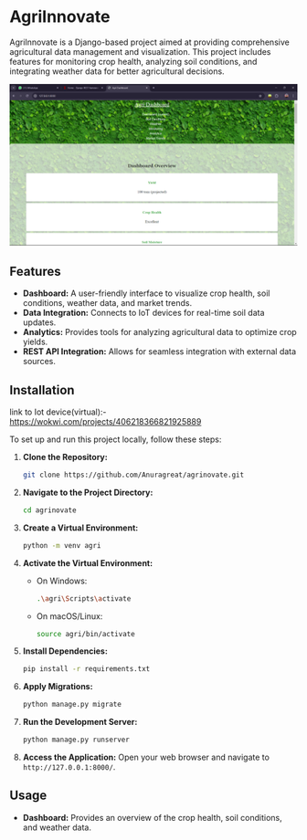 
# AgriInnovate

AgriInnovate is a Django-based project aimed at providing comprehensive agricultural data management and visualization. This project includes features for monitoring crop health, analyzing soil conditions, and integrating weather data for better agricultural decisions.

![Alt text](https://github.com/Anuragreat/AgriInnovate/blob/master/Screenshot%20(214).png)



## Features

- **Dashboard:** A user-friendly interface to visualize crop health, soil conditions, weather data, and market trends.
- **Data Integration:** Connects to IoT devices for real-time soil data updates.
- **Analytics:** Provides tools for analyzing agricultural data to optimize crop yields.
- **REST API Integration:** Allows for seamless integration with external data sources.

## Installation

link to Iot device(virtual):- https://wokwi.com/projects/406218366821925889

To set up and run this project locally, follow these steps:

1. **Clone the Repository:**
   ```bash
   git clone https://github.com/Anuragreat/agrinovate.git
   ```

2. **Navigate to the Project Directory:**
   ```bash
   cd agrinovate
   ```

3. **Create a Virtual Environment:**
   ```bash
   python -m venv agri
   ```

4. **Activate the Virtual Environment:**
   - On Windows:
     ```bash
     .\agri\Scripts\activate
     ```
   - On macOS/Linux:
     ```bash
     source agri/bin/activate
     ```

5. **Install Dependencies:**
   ```bash
   pip install -r requirements.txt
   ```

6. **Apply Migrations:**
   ```bash
   python manage.py migrate
   ```

7. **Run the Development Server:**
   ```bash
   python manage.py runserver
   ```

8. **Access the Application:**
   Open your web browser and navigate to `http://127.0.0.1:8000/`.

## Usage

- **Dashboard:** Provides an overview of the crop health, soil conditions, and weather data.

